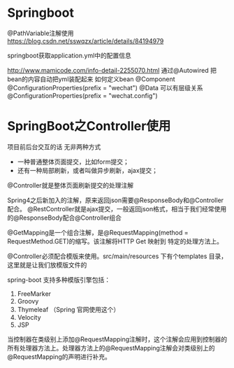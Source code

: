 # Springboot


@PathVariable注解使用
https://blog.csdn.net/sswqzx/article/details/84194979

springboot获取application.yml中的配置信息

http://www.mamicode.com/info-detail-2255070.html
通过@Autowired 把bean的内容自动把yml装配起来
如何定义bean
@Component
@ConfigurationProperties(prefix = "wechat")
@Data
可以有层级关系@ConfigurationProperties(prefix = "wechat.config")

# SpringBoot之Controller使用

项目前后台交互的话 无非两种方式
- 一种普通整体页面提交，比如form提交；
- 还有一种局部刷新，或者叫做异步刷新，ajax提交；

@Controller就是整体页面刷新提交的处理注解

Spring4之后新加入的注解，原来返回json需要@ResponseBody和@Controller配合。
@RestController就是ajax提交，一般返回json格式，相当于我们经常使用的@ResponseBody配合@Controller组合

@GetMapping是一个组合注解，是@RequestMapping(method = RequestMethod.GET)的缩写。该注解将HTTP Get 映射到 特定的处理方法上。

@Controller必须配合模版来使用。src/main/resources 下有个templates 目录，这里就是让我们放模版文件的

spring-boot 支持多种模版引擎包括： 
1. FreeMarker 
2. Groovy 
3. Thymeleaf （Spring 官网使用这个） 
4. Velocity 
5. JSP

当控制器在类级别上添加@RequestMapping注解时，这个注解会应用到控制器的所有处理器方法上。处理器方法上的@RequestMapping注解会对类级别上的@RequestMapping的声明进行补充。 

